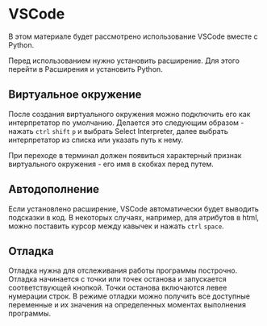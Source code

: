 # VSCode

В этом материале будет рассмотрено использование VSCode вместе с Python.

Перед использованием нужно установить расширение. Для этого перейти в Расширения и установить Python.

## Виртуальное окружение

После создания виртуального окружения можно подключить его как интерпретатор по умолчанию. Делается это следующим образом - нажать `ctrl` `shift` `p` и выбрать Select Interpreter, далее выбрать интерпретатор из списка или указать путь к нему.

При переходе в терминал должен появиться характерный признак виртуального окружения - его имя в скобках перед путем.

## Автодополнение

Если установлено расширение, VSCode автоматически будет выводить подсказки в код. В некоторых случаях, например, для атрибутов в html, можно поставить курсор между кавычек и нажать `ctrl` `space`.

## Отладка

Отладка нужна для отслеживания работы программы построчно. Отладка начинается с точки или точек останова и запускается соответствующей кнопкой. Точки останова включаются левее нумерации строк. В режиме отладки можно получить все доступные переменные и их значения на определенных моментах выполнения программы.